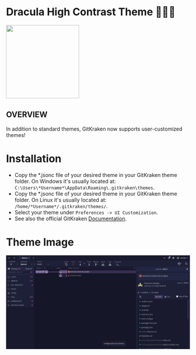 <h1>Dracula High Contrast Theme 🧛🏻‍♂️</h1>

<img width="200" height="200" src="https://evondev.gallerycdn.vsassets.io/extensions/evondev/dracula-high-contrast/0.2.9/1654674806165/Microsoft.VisualStudio.Services.Icons.Default"></img>

## OVERVIEW

In addition to standard themes, GitKraken now supports user-customized themes!

# Installation
- Copy the \*.jsonc file of your desired theme in your GitKraken theme folder. On Windows it's usually located at: `C:\Users\*Username*\AppData\Roaming\.gitkraken\themes`.
- Copy the \*.jsonc file of your desired theme in your GitKraken theme folder. On Linux it's usually located at: `/home/*Username*/.gitkraken/themes/`.
- Select your theme under `Preferences -> UI Customization`.
- See also the official GitKraken [Documentation](https://support.gitkraken.com/start-here/themes/).

# Theme Image
<img  src="images/Screenshot_21.png"></img>